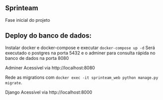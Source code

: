 ## Sprinteam

Fase inicial do projeto

##  Deploy do banco de dados:

Instalar docker e docker-compose e executar `docker-compose up -d`
Será executado o postgres na porta 5432 e o adminer para consulta rápida no banco de dados na porta 8080

Adminer Acessível via http://localhost:8080

Rede as migrations com `docker exec -it sprinteam_web python manage.py migrate`.

Django Acessível via http://localhost:8000
